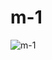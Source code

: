 # m-1

![m-1](https://user-images.githubusercontent.com/51006791/116420418-9ff8ec80-a846-11eb-9217-9eacddf42287.png)
